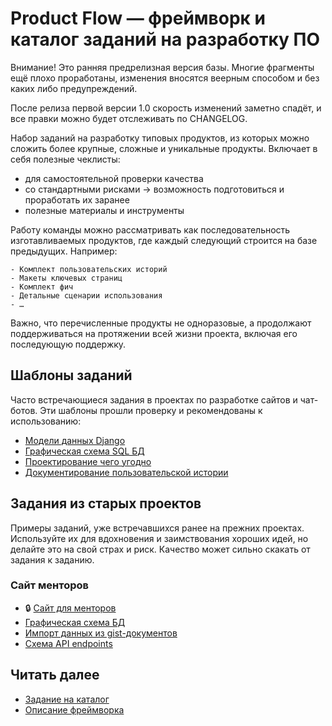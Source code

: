 # Product Flow — фреймворк и каталог заданий на разработку ПО

Внимание! Это ранняя предрелизная версия базы. Многие фрагменты ещё плохо проработаны, изменения вносятся веерным способом и без каких либо предупреждений.

После релиза первой версии 1.0 скорость изменений заметно спадёт, и все правки можно будет отслеживать по CHANGELOG.

Набор заданий на разработку типовых продуктов, из которых можно сложить более крупные, сложные и уникальные продукты. Включает в себя полезные чеклисты:

- для самостоятельной проверки качества
- со стандартными рисками → возможность подготовиться и проработать их заранее
- полезные материалы и инструменты

Работу команды можно рассматривать как последовательность изготавливаемых продуктов, где каждый следующий строится на базе предыдущих. Например:

```
- Комплект пользовательских историй
- Макеты ключевых страниц
- Комплект фич
- Детальные сценарии использования
- …
```

Важно, что перечисленные продукты не одноразовые, а продолжают поддерживаться на протяжении всей жизни проекта, включая его последующую поддержку.

## Шаблоны заданий

Часто встречающиеся задания в проектах по разработке сайтов и чат-ботов. Эти шаблоны прошли проверку и рекомендованы к использованию:

- [Модели данных Django](/products/dvmn_org/django_orm_models/assignment.yaml)
- [Графическая схема SQL БД](/products/dvmn_org/sql-db-graphical-scheme/assignment.yaml)
- [Проектирование чего угодно](/framework/product/assignment.yaml)
- [Документирование пользовательской истории](/framework/agile-user-story/assignment.yaml)

## Задания из старых проектов

Примеры заданий, уже встречавшихся ранее на прежних проектах. Используйте их для вдохновения и заимствования хороших идей, но
делайте это на свой страх и риск. Качество может сильно скакать от задания к заданию.

### Сайт менторов

- 🔒 [Сайт для менторов](https://github.com/devmanorg/mentors/tree/main/product_docs)
- [Графическая схема БД](https://gist.github.com/savilard/c1bf33d7b5116b7b74ede01ce535493c)
- [Импорт данных из gist-документов](https://gist.github.com/multipassport/06df9f08a78c463086045b80dcaf0ede)
- [Схема API endpoints](https://gist.github.com/mukhametdinovigor/320cc8f221d054b44bf3e9cbe27e1169)

## Читать далее

- [Задание на каталог](./assignment.yaml)
- [Описание фреймворка](/framework/README.md)
